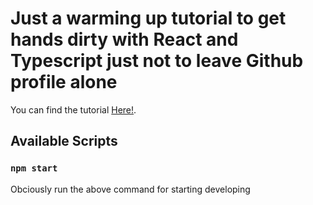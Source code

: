 # Just a warming up tutorial to get hands dirty with React and Typescript just not to leave Github profile alone

You can find the tutorial [Here!](https://www.youtube.com/watch?v=jrKcJxF0lAU).

## Available Scripts

### `npm start`

Obciously run the above command for starting developing
